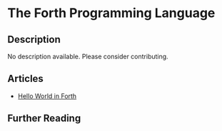 # The Forth Programming Language

## Description

No description available. Please consider contributing.

## Articles

- [Hello World in Forth](https://sampleprograms.io/projects/hello-world/forth)

## Further Reading